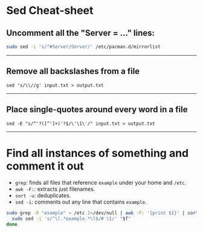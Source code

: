# Sed Cheat-sheet

## Uncomment all the "Server = ..." lines:

```bash
sudo sed -i 's/^#Server/Server/' /etc/pacman.d/mirrorlist
```

---

## Remove all backslashes from a file 

```shell
sed 's/\\//g' input.txt > output.txt
```

---

## Place single-quotes around every word in a file

```shell
sed -E "s/^'?([^']+)'?$/\'\1\'/" input.txt > output.txt
```

---

# Find all instances of something and comment it out

* `grep`: finds all files that reference `example` under your home and `/etc`.
* `awk -F:`: extracts just filenames.
* `sort -u`: deduplicates.
* `sed -i`: comments out any line that contains `example`.

```bash
sudo grep -R "example" ~ /etc 2>/dev/null | awk -F: '{print $1}' | sort -u | while read f; do
  sudo sed -i 's/^\(.*example.*\)$/# \1/' "$f"
done
```
